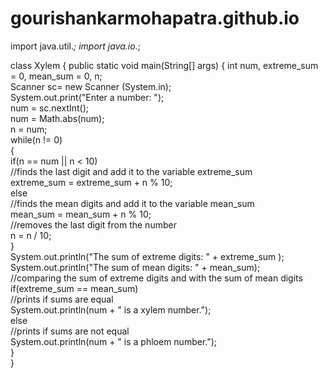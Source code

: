 # gourishankarmohapatra.github.io

import java.util.*;
import java.io.*;

class Xylem 
{
	public static void main(String[] args) 
	{
		int num, extreme_sum = 0, mean_sum = 0, n;   
		Scanner sc= new Scanner (System.in);  
		System.out.print("Enter a number: ");  
		num = sc.nextInt();  
		num = Math.abs(num);   
		n = num;    
		while(n != 0)  
		{    
		if(n == num || n < 10)  
//finds the last digit and add it to the variable extreme_sum  
		extreme_sum = extreme_sum + n % 10;  
		else  
//finds the mean digits and add it to the variable mean_sum  
		mean_sum = mean_sum + n % 10;  
//removes the last digit from the number  
		n = n / 10;  
		}  
		System.out.println("The sum of extreme digits: " + extreme_sum );  
		System.out.println("The sum of mean digits: " + mean_sum);  
//comparing the sum of extreme digits and with the sum of mean digits  
		if(extreme_sum  == mean_sum)  
//prints if sums are equal  
		System.out.println(num + " is a xylem number.");  
		else  
//prints if sums are not equal  
		System.out.println(num + " is a phloem number.");  
	}  
}  
